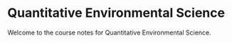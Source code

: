# Quantitative Environmental Science

Welcome to the course notes for Quantitative Environmental Science.

```{tableofcontents}
```
